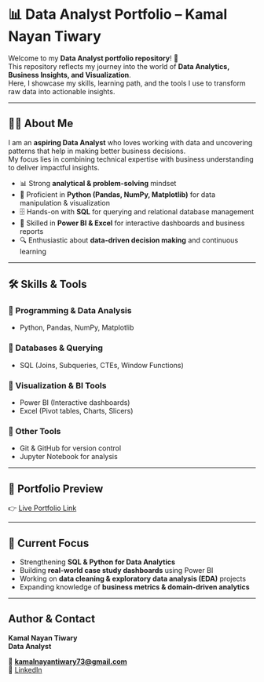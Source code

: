 # 📊 Data Analyst Portfolio – Kamal Nayan Tiwary  

Welcome to my **Data Analyst portfolio repository**! 🚀  
This repository reflects my journey into the world of **Data Analytics, Business Insights, and Visualization**.  
Here, I showcase my skills, learning path, and the tools I use to transform raw data into actionable insights.  

---

## 👨‍💻 About Me  
I am an **aspiring Data Analyst** who loves working with data and uncovering patterns that help in making better business decisions.  
My focus lies in combining technical expertise with business understanding to deliver impactful insights.  

- 📊 Strong **analytical & problem-solving** mindset  
- 🐍 Proficient in **Python (Pandas, NumPy, Matplotlib)** for data manipulation & visualization  
- 🗄️ Hands-on with **SQL** for querying and relational database management  
- 📑 Skilled in **Power BI & Excel** for interactive dashboards and business reports  
- 🔍 Enthusiastic about **data-driven decision making** and continuous learning  

---

## 🛠️ Skills & Tools  

### 🔹 Programming & Data Analysis  
- Python, Pandas, NumPy, Matplotlib  

### 🔹 Databases & Querying  
- SQL (Joins, Subqueries, CTEs, Window Functions)  

### 🔹 Visualization & BI Tools  
- Power BI (Interactive dashboards)  
- Excel (Pivot tables, Charts, Slicers)  

### 🔹 Other Tools  
- Git & GitHub for version control  
- Jupyter Notebook for analysis  

---

## 📸 Portfolio Preview  
👉 [Live Portfolio Link](https://portfolio-xi-fawn-67.vercel.app/)  

---

## 🎯 Current Focus  
- Strengthening **SQL & Python for Data Analytics**  
- Building **real-world case study dashboards** using Power BI  
- Working on **data cleaning & exploratory data analysis (EDA)** projects  
- Expanding knowledge of **business metrics & domain-driven analytics**  

---

## Author & Contact
**Kamal Nayan Tiwary**  
**Data Analyst** 

📧 **kamalnayantiwary73@gmail.com**  
🔗 [LinkedIn](https://www.linkedin.com/in/kamal-nayan-tiwary-2022-2026-/)  
